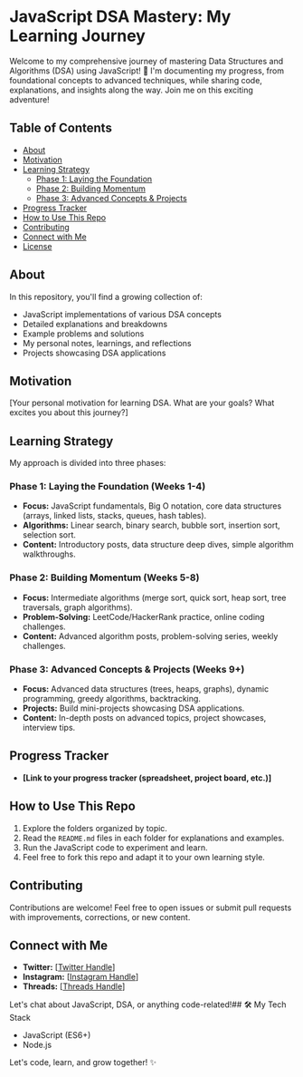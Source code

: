 # JavaScript DSA Mastery: My Learning Journey 

Welcome to my comprehensive journey of mastering Data Structures and Algorithms (DSA) using JavaScript! 🚀  I'm documenting my progress, from foundational concepts to advanced techniques, while sharing code, explanations, and insights along the way.  Join me on this exciting adventure!

## Table of Contents

- [About](#about)
- [Motivation](#motivation)
- [Learning Strategy](#learning-strategy)
    - [Phase 1: Laying the Foundation](#phase-1-laying-the-foundation)
    - [Phase 2: Building Momentum](#phase-2-building-momentum)
    - [Phase 3: Advanced Concepts & Projects](#phase-3-advanced-concepts--projects)
- [Progress Tracker](#progress-tracker)
- [How to Use This Repo](#how-to-use-this-repo)
- [Contributing](#contributing)
- [Connect with Me](#connect-with-me)
- [License](#license)

## About

In this repository, you'll find a growing collection of:

- JavaScript implementations of various DSA concepts
- Detailed explanations and breakdowns
- Example problems and solutions
- My personal notes, learnings, and reflections
- Projects showcasing DSA applications

## Motivation

[Your personal motivation for learning DSA. What are your goals? What excites you about this journey?]

## Learning Strategy

My approach is divided into three phases:

### Phase 1: Laying the Foundation (Weeks 1-4)

- **Focus:**  JavaScript fundamentals, Big O notation, core data structures (arrays, linked lists, stacks, queues, hash tables).
- **Algorithms:** Linear search, binary search, bubble sort, insertion sort, selection sort.
- **Content:** Introductory posts, data structure deep dives, simple algorithm walkthroughs.

### Phase 2: Building Momentum (Weeks 5-8)

- **Focus:** Intermediate algorithms (merge sort, quick sort, heap sort, tree traversals, graph algorithms).
- **Problem-Solving:** LeetCode/HackerRank practice, online coding challenges.
- **Content:** Advanced algorithm posts, problem-solving series, weekly challenges.

### Phase 3: Advanced Concepts & Projects (Weeks 9+)

- **Focus:** Advanced data structures (trees, heaps, graphs), dynamic programming, greedy algorithms, backtracking.
- **Projects:** Build mini-projects showcasing DSA applications.
- **Content:** In-depth posts on advanced topics, project showcases, interview tips.

## Progress Tracker

- **[Link to your progress tracker (spreadsheet, project board, etc.)]**

## How to Use This Repo

1. Explore the folders organized by topic.
2. Read the `README.md` files in each folder for explanations and examples.
3. Run the JavaScript code to experiment and learn.
4. Feel free to fork this repo and adapt it to your own learning style.

## Contributing

Contributions are welcome! Feel free to open issues or submit pull requests with improvements, corrections, or new content.

## Connect with Me

* **Twitter:** [[Twitter Handle](https://x.com/Psychocoder001)]
* **Instagram:** [[Instagram Handle](https://www.instagram.com/psychocoder001/)]
* **Threads:** [[Threads Handle](https://www.threads.net/@psychocoder001)]


Let's chat about JavaScript, DSA, or anything code-related!## 🛠️ My Tech Stack

* JavaScript (ES6+)
* Node.js

Let's code, learn, and grow together! ✨
